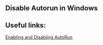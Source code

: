 Disable Autorun in Windows
--



Useful links:
--
[Enabling and Disabling AutoRun](https://learn.microsoft.com/en-us/windows/win32/shell/autoplay-reg)

